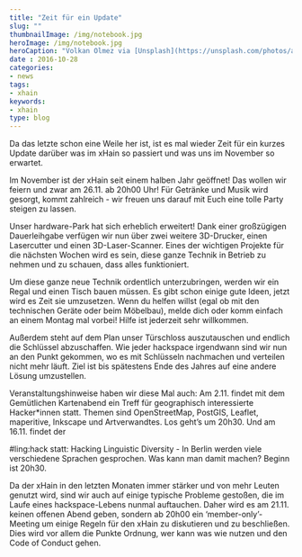 ```yaml
---
title: "Zeit für ein Update"
slug: ""
thumbnailImage: /img/notebook.jpg
heroImage: /img/notebook.jpg
heroCaption: "Volkan Olmez via [Unsplash](https://unsplash.com/photos/aG-pvyMsbis) ([CC0](https://creativecommons.org/publicdomain/zero/1.0/deed.de))"
date : 2016-10-28
categories:
- news
tags:
- xhain
keywords:
- xhain
type: blog
---
```


Da das letzte schon eine Weile her ist, ist es mal wieder Zeit für ein kurzes Update darüber was im xHain so passiert und was uns im November so erwartet.

Im November ist der xHain seit einem halben Jahr geöffnet! Das wollen wir feiern und zwar am 26.11. ab 20h00 Uhr! Für Getränke und Musik wird gesorgt, kommt zahlreich - wir freuen uns darauf mit Euch eine tolle Party steigen zu lassen.

Unser hardware-Park hat sich erheblich erweitert! Dank einer großzügigen Dauerleihgabe verfügen wir nun über zwei weitere 3D-Drucker, einen Lasercutter und einen 3D-Laser-Scanner. Eines der wichtigen Projekte für die nächsten Wochen wird es sein, diese ganze Technik in Betrieb zu nehmen und zu schauen, dass alles funktioniert.

Um diese ganze neue Technik ordentlich unterzubringen, werden wir ein Regal und einen Tisch bauen müssen. Es gibt schon einige gute Ideen, jetzt wird es Zeit sie umzusetzen. Wenn du helfen willst (egal ob mit den technischen Geräte oder beim Möbelbau), melde dich oder komm einfach an einem Montag mal vorbei! Hilfe ist jederzeit sehr willkommen.

Außerdem steht auf dem Plan unser Türschloss auszutauschen und endlich die Schlüssel abzuschaffen. Wie jeder hackspace irgendwann sind wir nun an den Punkt gekommen, wo es mit Schlüsseln nachmachen und verteilen nicht mehr läuft. Ziel ist bis spätestens Ende des Jahres auf eine andere Lösung umzustellen.

Veranstaltungshinweise haben wir diese Mal auch: Am 2.11. findet mit dem Gemütlichen Kartenabend ein Treff für geographisch interessierte Hacker*innen statt. Themen sind OpenStreetMap, PostGIS, Leaflet, maperitive, Inkscape und Artverwandtes. Los geht’s um 20h30. Und am 16.11. findet der <div>#ling:hack statt: Hacking Linguistic Diversity - In Berlin werden viele verschiedene Sprachen gesprochen. Was kann man damit machen? Beginn ist 20h30.

Da der xHain in den letzten Monaten immer stärker und von mehr Leuten genutzt wird, sind wir auch auf einige typische Probleme gestoßen, die im Laufe eines hackspace-Lebens nunmal auftauchen. Daher wird es am 21.11. keinen offenen Abend geben, sondern ab 20h00 ein ‘member-only’-Meeting um einige Regeln für den xHain zu diskutieren und zu beschließen. Dies wird vor allem die Punkte Ordnung, wer kann was wie nutzen und den Code of Conduct gehen.
